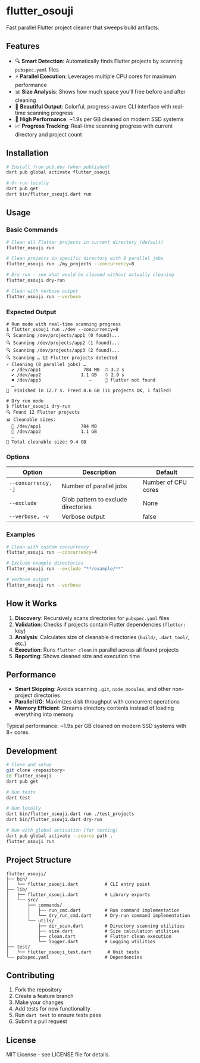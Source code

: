 # flutter_osouji

Fast parallel Flutter project cleaner that sweeps build artifacts.

## Features

- 🔍 **Smart Detection**: Automatically finds Flutter projects by scanning `pubspec.yaml` files
- ⚡ **Parallel Execution**: Leverages multiple CPU cores for maximum performance  
- 📊 **Size Analysis**: Shows how much space you'll free before and after cleaning
- 🎨 **Beautiful Output**: Colorful, progress-aware CLI interface with real-time scanning progress
- 🚀 **High Performance**: ~1.9s per GB cleaned on modern SSD systems
- 📈 **Progress Tracking**: Real-time scanning progress with current directory and project count

## Installation

```bash
# Install from pub.dev (when published)
dart pub global activate flutter_osouji

# Or run locally
dart pub get
dart bin/flutter_osouji.dart run
```

## Usage

### Basic Commands

```bash
# Clean all Flutter projects in current directory (default)
flutter_osouji run

# Clean projects in specific directory with 8 parallel jobs  
flutter_osouji run ./my_projects --concurrency=8

# Dry run - see what would be cleaned without actually cleaning
flutter_osouji dry-run

# Clean with verbose output
flutter_osouji run --verbose
```

### Expected Output

```console
# Run mode with real-time scanning progress
$ flutter_osouji run ./dev --concurrency=8
🔍 Scanning /dev/projects/app1 (0 found)...
🔍 Scanning /dev/projects/app2 (1 found)...
🔍 Scanning /dev/projects/app3 (2 found)...
🔍 Scanning … 12 Flutter projects detected
⚡ Cleaning (8 parallel jobs) …
  ✔ /dev/app1                784 MB  ⏱ 3.2 s
  ✔ /dev/app2               1.1 GB   ⏱ 2.9 s
  ✖ /dev/app3                  —     🚫 flutter not found
  …
🧹  Finished in 12.7 s. Freed 8.6 GB (11 projects OK, 1 failed)

# Dry run mode
$ flutter_osouji dry-run
🔍 Found 12 Flutter projects
📊 Cleanable sizes:
  📁 /dev/app1               784 MB
  📁 /dev/app2               1.1 GB
  …
💾 Total cleanable size: 9.4 GB
```

### Options

| Option | Description | Default |
|--------|-------------|---------|
| `--concurrency, -j` | Number of parallel jobs | Number of CPU cores |
| `--exclude` | Glob pattern to exclude directories | None |
| `--verbose, -v` | Verbose output | false |

### Examples

```bash
# Clean with custom concurrency
flutter_osouji run --concurrency=4

# Exclude example directories  
flutter_osouji run --exclude "**/example/**"

# Verbose output
flutter_osouji run --verbose
```

## How it Works

1. **Discovery**: Recursively scans directories for `pubspec.yaml` files
2. **Validation**: Checks if projects contain Flutter dependencies (`flutter:` key)
3. **Analysis**: Calculates size of cleanable directories (`build/`, `.dart_tool/`, etc.)
4. **Execution**: Runs `flutter clean` in parallel across all found projects
5. **Reporting**: Shows cleaned size and execution time

## Performance

- **Smart Skipping**: Avoids scanning `.git`, `node_modules`, and other non-project directories
- **Parallel I/O**: Maximizes disk throughput with concurrent operations  
- **Memory Efficient**: Streams directory contents instead of loading everything into memory

Typical performance: ~1.9s per GB cleaned on modern SSD systems with 8+ cores.

## Development

```bash
# Clone and setup
git clone <repository>
cd flutter_osouji
dart pub get

# Run tests
dart test

# Run locally
dart bin/flutter_osouji.dart run ./test_projects
dart bin/flutter_osouji.dart dry-run

# Run with global activation (for testing)
dart pub global activate --source path .
flutter_osouji run
```

## Project Structure

```
flutter_osouji/
├── bin/
│   └── flutter_osouji.dart          # CLI entry point
├── lib/
│   ├── flutter_osouji.dart          # Library exports
│   └── src/
│       ├── commands/
│       │   ├── run_cmd.dart         # Run command implementation
│       │   └── dry_run_cmd.dart     # Dry-run command implementation
│       └── utils/
│           ├── dir_scan.dart        # Directory scanning utilities
│           ├── size.dart            # Size calculation utilities
│           ├── clean.dart           # Flutter clean execution
│           └── logger.dart          # Logging utilities
├── test/
│   └── flutter_osouji_test.dart      # Unit tests
└── pubspec.yaml                     # Dependencies
```

## Contributing

1. Fork the repository
2. Create a feature branch
3. Make your changes
4. Add tests for new functionality
5. Run `dart test` to ensure tests pass
6. Submit a pull request

## License

MIT License - see LICENSE file for details.
